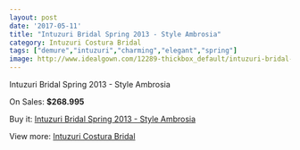 ```yaml
---
layout: post
date: '2017-05-11'
title: "Intuzuri Bridal Spring 2013 - Style Ambrosia"
category: Intuzuri Costura Bridal
tags: ["demure","intuzuri","charming","elegant","spring"]
image: http://www.idealgown.com/12289-thickbox_default/intuzuri-bridal-spring-2013-style-ambrosia.jpg
---
```

Intuzuri Bridal Spring 2013 - Style Ambrosia

On Sales: **$268.995**
<a href="https://www.idealgown.com/en/intuzuri-costura-bridal/4964-intuzuri-bridal-spring-2013-style-ambrosia.html"><amp-img layout="responsive" width="600" height="600" src="//www.idealgown.com/12289-thickbox_default/intuzuri-bridal-spring-2013-style-ambrosia.jpg" alt="Intuzuri Bridal Spring 2013 - Style Ambrosia 0" /></a>
<a href="https://www.idealgown.com/en/intuzuri-costura-bridal/4964-intuzuri-bridal-spring-2013-style-ambrosia.html"><amp-img layout="responsive" width="600" height="600" src="//www.idealgown.com/12290-thickbox_default/intuzuri-bridal-spring-2013-style-ambrosia.jpg" alt="Intuzuri Bridal Spring 2013 - Style Ambrosia 1" /></a>

Buy it: [Intuzuri Bridal Spring 2013 - Style Ambrosia](https://www.idealgown.com/en/intuzuri-costura-bridal/4964-intuzuri-bridal-spring-2013-style-ambrosia.html "Intuzuri Bridal Spring 2013 - Style Ambrosia")

View more: [Intuzuri Costura Bridal](https://www.idealgown.com/en/63-intuzuri-costura-bridal "Intuzuri Costura Bridal")